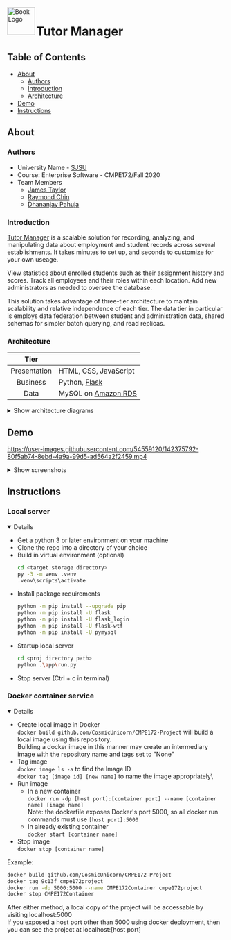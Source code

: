 <a href="https://tutormanager.us-east-1.elasticbeanstalk.com">
    <image src="app/static/BookIcon_128x128.png" alt="Book Logo" align="left" height="64" />
</a>
<!-- <a href="https://www.sjsu.edu/"> 
	<image src="https://user-images.githubusercontent.com/54559120/142389126-c6ca1be9-62ae-4e6f-9fa2-9af7ecf8de83.png" align="right" height="64" />
    <image src="app/static/SJSU_Spartan_128x128.png" alt="SJSU Spartan" align="right" height="64" />
</a> -->
<!-- ![image](https://user-images.githubusercontent.com/54559120/142392116-6a9340c4-061d-42e8-836f-840e7ba685d2.png) -->


# Tutor Manager 

## Table of Contents
- [About](#about)
    - [Authors](#authors)
    - [Introduction](#introduction)
    - [Architecture](#architecture)
 - [Demo](#demo)
 - [Instructions](#instructions)

## About
### Authors
- University Name - [SJSU](https://www.sjsu.edu/)
- Course: Enterprise Software - CMPE172/Fall 2020
- Team Members
    - [James Taylor](https://github.com/CosmicUnicorn)
    - [Raymond Chin](https://github.com/RC-OTOLI)
    - [Dhananjay Pahuja](https://github.com/dhananjaypahuja)

### Introduction
[Tutor Manager](tutormanager.us-east-1.elasticbeanstalk.com) is a scalable solution for recording, analyzing, and manipulating data about employment and student records across several establishments. It takes minutes to set up, and seconds to customize for your own useage. 

View statistics about enrolled students such as their assignment history and scores.
Track all employees and their roles within each location.
Add new administrators as needed to oversee the database.

This solution takes advantage of three-tier architecture to maintain scalability and relative independence of each tier. The data tier in particular is employs data federation between student and administration data, shared schemas for simpler batch querying, and read replicas.
### Architecture
| **Tier**     |                       |
| :----------: | :------------------- |
| Presentation | HTML, CSS, JavaScript |
| Business     | Python, [Flask](https://flask.palletsprojects.com/en/2.0.x/) |
| Data         | MySQL on [Amazon RDS](https://aws.amazon.com/rds/mysql/) |

<details>
    <summary>Show architecture diagrams</summary>
    
| |
| :--: |
| ![System Diagram](https://user-images.githubusercontent.com/54559120/142005164-eb7cfe0c-d628-491f-ba47-f0b54b74eb30.png) |
| System Diagram |
| |
| ![Class Diagram](https://user-images.githubusercontent.com/54559120/142005963-6a333b0b-901e-4624-8add-205105b6bb92.png) |
| Class Diagram |
| ![Sequence Diagram (Add worksheet)](https://user-images.githubusercontent.com/54559120/142005447-5983c7a1-7d81-4d84-b0cb-dce2a5a7be9f.png) |
| Sequence Diagram of adding a worksheet |
| |
| ![Student Database](https://user-images.githubusercontent.com/54559120/142006992-b7909982-ed48-4439-88dd-beb6d2e8aa91.png) |
| ![Administration Database](https://user-images.githubusercontent.com/54559120/142006826-56a98c50-c307-4366-9160-3889e4fa22bd.png) |
| Federated database structure |
</details>

## Demo
https://user-images.githubusercontent.com/54559120/142375792-80f5ab74-8ebd-4a9a-99d5-ad564a2f2459.mp4

<details>
    <summary>Show screenshots</summary>
    
![Sign In](https://user-images.githubusercontent.com/54559120/141994220-245b85b6-8fd8-40f5-ae7a-74516e975f51.png)

![Students + AddForm](https://user-images.githubusercontent.com/54559120/141995345-bde9fc77-c2c9-4d17-af92-b77436d1b562.png)

![Assignments](https://user-images.githubusercontent.com/54559120/141996890-3e3cc3bb-1da4-4e49-9b69-1049a717f665.png)

![Edit Assignment](https://user-images.githubusercontent.com/54559120/141996935-f02b9811-3310-48ff-88df-4bd0259729dd.png)

![Employees](https://user-images.githubusercontent.com/54559120/141997437-02b3238f-5906-4470-9fb8-aafd8ae63388.png)

![Worksheets + AddForm](https://user-images.githubusercontent.com/54559120/141998422-7e2c634b-2ec9-495d-9f27-30ffea0e11e2.png)
</details>

## Instructions
### Local server 
<details open>

- Get a python 3 or later environment on your machine
- Clone the repo into a directory of your choice
- Build in virtual environment (optional)
    ```bash
    cd <target storage directory>
    py -3 -m venv .venv
    .venv\scripts\activate
    ```
- Install package requirements
    ```bash
    python -m pip install --upgrade pip
    python -m pip install -U flask
    python -m pip install -U flask_login
    python -m pip install -U flask-wtf
    python -m pip install -U pymysql
    ```
- Startup local server
    ```bash
    cd <proj directory path>
    python .\app\run.py
    ```
- Stop server (Ctrl + c in terminal)
</details>
    
### Docker container service
<details open>

- Create local image in Docker\
    ```docker build github.com/CosmicUnicorn/CMPE172-Project``` will build a local image using this repository.\
    Building a docker image in this manner may create an intermediary image with the repository name and tags set to "None"
- Tag image\
    ```docker image ls -a``` to find the Image ID \
    ```docker tag [image id] [new name]``` to name the image appropriately\
- Run image
    - In a new container\
        ```docker run -dp [host port]:[container port] --name [container name] [image name]```\
        Note: the dockerfile exposes Docker's port 5000, so all docker run commands must use ```[host port]:5000```
    - In already existing container\
        ```docker start [container name]```
- Stop image\
     ```docker stop [container name]```

Example:
```bash
docker build github.com/CosmicUnicorn/CMPE172-Project
docker tag 9c13f cmpe172project
docker run -dp 5000:5000 --name CMPE172Container cmpe172project
docker stop CMPE172Container
```
</details>

After either method, a local copy of the project will be accessable by visiting localhost:5000\
If you exposed a host port other than 5000 using docker deployment, then you can see the project at localhost:[host port]
